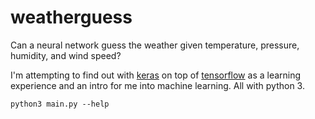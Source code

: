 # weatherguess
Can a neural network guess the weather given temperature, pressure, humidity, and wind speed?

I'm attempting to find out with [keras](https://keras.io) on top of [tensorflow](https://tensorflow.org) as a learning experience and an intro for me into machine learning. All with python 3.

`python3 main.py --help`
